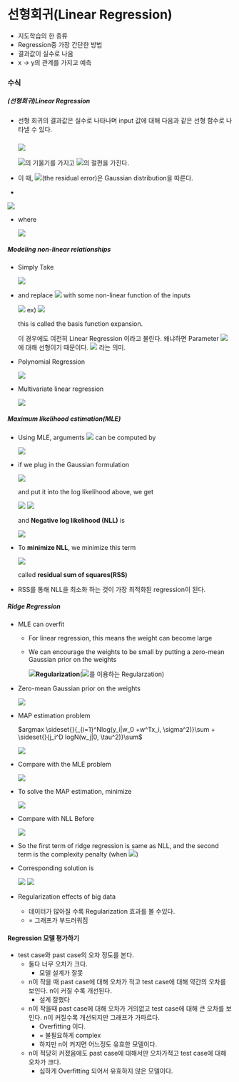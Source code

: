 # 선형회귀(Linear Regression)

- 지도학습의 한 종류
- Regression중 가장 간단한 방법
- 결과값이 실수로 나옴
- x -> y의 관계를 가지고 예측

### 수식

##### (선형회귀)Linear Regression

- 선형 회귀의 결과값은 실수로 나타나며 input 값에 대해 다음과 같은 선형 함수로 나타낼 수 있다.

  ### <img src="https://render.githubusercontent.com/render/math?math=y(x)=w^Tx %2B \epsilon">

  <img src="https://render.githubusercontent.com/render/math?math=w^T">의 기울기를 가지고 <img src="https://render.githubusercontent.com/render/math?math=\epsilon">의 절편을 가진다.

- 이 때, <img src="https://render.githubusercontent.com/render/math?math=\epsilon">(the residual error)은 Gaussian distribution을 따른다.

- 

  <img src="https://render.githubusercontent.com/render/math?math=p(y|\theta) = \mathcal{N}(y|u(x), \sigma^2(x))">

- where

  <img src="https://render.githubusercontent.com/render/math?math=u(x) = w^Tx = w_0 %2B w_1x">

##### Modeling non-linear relationships

- Simply Take

  <img src="https://render.githubusercontent.com/render/math?math=p(y|x, \theta) = \mathcal{N}(y|w^Tx, \sigma^2)">

- and replace <img src="https://render.githubusercontent.com/render/math?math=x"> with some non-linear function of the inputs

  <img src="https://render.githubusercontent.com/render/math?math=p(y|x, \theta) = \mathcal{N}(y|w^T\phi(x), \epsilon^2)">	ex) <img src="https://render.githubusercontent.com/render/math?math=\phi(x) = x^2, \phi(x) = 2x %2B 3x^2">

  this is called the basis function expansion.

  이 경우에도 여전히 Linear Regression 이라고 불린다. 왜냐하면 Parameter <img src="https://render.githubusercontent.com/render/math?math=w">에 대해 선형이기 때문이다. <img src="https://render.githubusercontent.com/render/math?math=w(x %2B x^2) = wx %2B wx^2"> 라는 의미.

- Polynomial Regression

  <img src="https://render.githubusercontent.com/render/math?math=x, x^2, x^n...">

- Multivariate linear regression

  <img src="https://render.githubusercontent.com/render/math?math=w_0 %2B w_1x_1 %2B w_2x_2, w_0 %2B w_1x_1 %2B w_2x_2 %2B w_3x_1^2 %2B w_4x_2^2 ...">

##### Maximum likelihood estimation(MLE)

- Using MLE, arguments  <img src="https://render.githubusercontent.com/render/math?math=\theta"> can be computed by

  <img src="https://render.githubusercontent.com/render/math?math=$arg \space \space max \space\space logp(D|\theta)=\sum_{i=1}^N logp(y_i|x_i, \theta)$">

- if we plug in the Gaussian formulation

  <img src="https://render.githubusercontent.com/render/math?math=$p(y|x, \theta) = \mathcal{N}(y|w^Tx, \sigma^2)$">

  and put it into the log likelihood above, we get

  <img src="https://render.githubusercontent.com/render/math?math=$=\sum_{i=1}^N log[(\frac{1}{2\pi\sigma^2})^{\frac{1}{2}}exp(-\frac{1}{2\sigma^2}(y_i-w^Tx_i)^2)]$">

  <img src="https://render.githubusercontent.com/render/math?math=$=-\frac{N}{2}log(2\pi\sigma^2) - \frac{1}{2\sigma^2}\sum_{i=1}^N(y_i - w^Tx_i)^2$">

  and **Negative log likelihood (NLL)** is

  <img src="https://render.githubusercontent.com/render/math?math=$\frac{N}{2}log(2\pi\sigma^2) %2B \frac{1}{2\sigma^2}\sum_{i=1^N}(y_i - w^Tx_i)^2$">

  

- To **minimize NLL**, we minimize this term

  <img src="https://render.githubusercontent.com/render/math?math=$\sum_{i=1}^N(y_i - w^Tx_i)^2$">

  called **residual sum of squares(RSS)**

- RSS를 통해 NLL을 최소화 하는 것이 가장 최적화된 regression이 된다.

##### Ridge Regression

- MLE can overfit

  - For linear regression, this means the weight can become large

  - We can encourage the weights to be small by putting a zero-mean Gaussian prior on the weights

    <img src="https://render.githubusercontent.com/render/math?math=- l_2">**Regularization**(<img src="https://render.githubusercontent.com/render/math?math=\lambda||w||^2">를 이용하는 Regularzation)

- Zero-mean Gaussian prior on the weights

  <img src="https://render.githubusercontent.com/render/math?math=$p(w) = \prod_j \mathcal{N}(w_j|0, \tau^2)$">

- MAP estimation problem

  $argmax \sideset{}{_{i=1}^Nlog(y_i|w_0 +w^Tx_i, \sigma^2)}\sum + \sideset{}{j_i^D logN(w_j|0, \tau^2)}\sum$

  <img src="https://render.githubusercontent.com/render/math?math=$argmax \sum_{i=1}^N log\mathcal{N}(y_i|w_0 %2B w^Tx_i, \sigma^2) %2B \sum_{j_i}^D logN(w_j|0, \tau^2)$">

- Compare with the MLE problem

  <img src="https://render.githubusercontent.com/render/math?math=$arg \space \space max \space\space logp(D|\theta)=\sum_{i=1}^N logp(y_i|x_i, \theta)$">

- To solve the MAP estimation, minimize

  <img src="https://render.githubusercontent.com/render/math?math=$J(w) = \frac{1}{N}\sum_{i=1}^N (y_i-(w_0+w^Tx_i))^2 %2B \lambda||w||_2^2$">

- Compare with NLL Before

  <img src="https://render.githubusercontent.com/render/math?math=$\sum_{i=1}^N(y_i - w^Tx_i)^2$">

- So the first term of ridge regression is same as NLL, and the second term is the complexity penalty (when <img src="https://render.githubusercontent.com/render/math?math=\lambda > 0" >)

- Corresponding solution is

  <img src="https://render.githubusercontent.com/render/math?math=$\hat{w}_{ridge} = (\lambda I_D %2B X^TX)^{-1}X^Ty$" >

  <img src="https://render.githubusercontent.com/render/math?math=$\hat{w}_{OLS} = (X^TX)^{-1}X^Ty$" >

- Regularization effects of big data

  - 데이터가 많아질 수록 Regularization 효과를 볼 수있다.
  - = 그래프가 부드러워짐

#### Regression 모델 평가하기

- test case와 past case의 오차 정도를 본다.
  - 둘다 너무 오차가 크다.
    - 모델 설계가 잘못
  - n이 작을 때 past case에 대해 오차가 적고 test case에 대해 약간의 오차를 보인다. n이 커질 수록 개선된다.
    - 설계 잘했다
  - n이 작을때 past case에 대해 오차가 거의없고 test case에 대해 큰 오차를 보인다. n이 커질수록 개선되지만 그래프가 가파르다.
    - Overfitting 이다.
    - = 불필요하게 complex
    - 하지만 n이 커지면 어느정도 유효한 모델이다.
  - n이 적당히 커졌음에도 past case에 대해서만 오차가적고 test case에 대해 오차가 크다.
    - 심하게 Overfitting 되어서 유효하지 않은 모델이다.